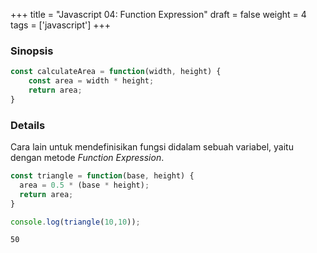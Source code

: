 +++
title = "Javascript 04: Function Expression"
draft = false
weight = 4
tags = ['javascript']
+++


### Sinopsis

```js
const calculateArea = function(width, height) {
    const area = width * height;
    return area;
}
```

### Details

Cara lain untuk mendefinisikan fungsi didalam sebuah variabel, yaitu dengan metode *Function Expression*.

```js
const triangle = function(base, height) {
  area = 0.5 * (base * height);
  return area;
}

console.log(triangle(10,10));
```
```plain
50
```